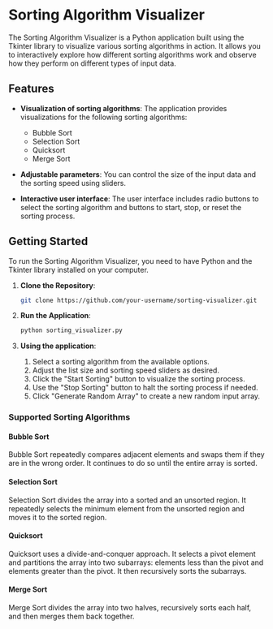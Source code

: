 
# Sorting Algorithm Visualizer

The Sorting Algorithm Visualizer is a Python application built using the Tkinter library to visualize various sorting algorithms in action. It allows you to interactively explore how different sorting algorithms work and observe how they perform on different types of input data.

## Features

- **Visualization of sorting algorithms**: The application provides visualizations for the following sorting algorithms:

  - Bubble Sort
  - Selection Sort
  - Quicksort
  - Merge Sort

- **Adjustable parameters**: You can control the size of the input data and the sorting speed using sliders.

- **Interactive user interface**: The user interface includes radio buttons to select the sorting algorithm and buttons to start, stop, or reset the sorting process.

## Getting Started

To run the Sorting Algorithm Visualizer, you need to have Python and the Tkinter library installed on your computer.

1. **Clone the Repository**:

   ```bash
   git clone https://github.com/your-username/sorting-visualizer.git
   ```

2. **Run the Application**:
    ```bash
    python sorting_visualizer.py
    ```

3. **Using the application**:

    <ol start="1">
    <li>Select a sorting algorithm from the available options.</li>
    <li>Adjust the list size and sorting speed sliders as desired.</li>
    <li>Click the "Start Sorting" button to visualize the sorting process.</li>
    <li>Use the "Stop Sorting" button to halt the sorting process if needed.</li>
    <li>Click "Generate Random Array" to create a new random input array.</li>
    </ol>


### Supported Sorting Algorithms

#### Bubble Sort

Bubble Sort repeatedly compares adjacent elements and swaps them if they are in the wrong order. It continues to do so until the entire array is sorted.

#### Selection Sort

Selection Sort divides the array into a sorted and an unsorted region. It repeatedly selects the minimum element from the unsorted region and moves it to the sorted region.

#### Quicksort

Quicksort uses a divide-and-conquer approach. It selects a pivot element and partitions the array into two subarrays: elements less than the pivot and elements greater than the pivot. It then recursively sorts the subarrays.

#### Merge Sort

Merge Sort divides the array into two halves, recursively sorts each half, and then merges them back together.
